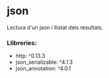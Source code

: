# json

Lectura d'un json i llistat dels resultats.

### Llibreries:
- http: ^0.13.3
- json_serializable: ^4.1.3
- json_annotation: ^4.0.1
